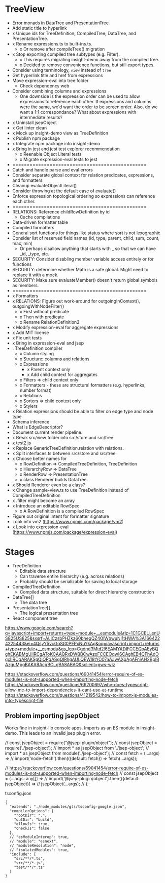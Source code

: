 # TreeView

* Error monads in DataTree and PresentationTree
* Add static title to hyperlink
* x Unique ids for TreeDefinition, CompiledTree, DataTree, and PresentationTree.
* x Rename expressions.ts to built-ins.ts.
  * x Or remove after compileTree() migration
* x Stop exporting compiled tree subtypes (e.g. Filter).
  * x This requires migrating insight-demo away from the compiled tree.
  * x Decided to remove convenience functions, but still export types.
* Consider using terminology, `view` instead of `tree`
* Get hyperlink title and href from expressions
* Move expression-eval into tree folder
  * Check dependency web
* Consider combining columns and expressions
  * One downside is the expression order can be used to allow expressions to reference each other. If expressions and columns were the same, we'd want the order to be screen order. Also, do we want a 1:1 correspondance? What about expressions with intermediate results?
* x Uninstall jsepObject
* x Get linter clean
* x Mock up insight-demo view as TreeDefinition
* x Publish npm package
* x Integrate npm package into insight-demo
* x Bring in jest and jest test explorer recommendation
  * x Reenable Object Literal tests
  * x Migrate expression-eval tests to jest
* ===============================================
* Catch and handle parse and eval errors
* Consider separate global context for relation predicates, expressions, and formatters
* Cleanup evaluateObjectLiteral()
* Consider throwing at the default case of evaluate()
* Enforce expression topological ordering so expressions can reference each other.
* ===============================================
* RELATIONS: Reference childRowDefinition by id
  * Cache compilations
* Data-driven formatter table
* Compiled formatters
* General sort functions for things like status where sort is not lexographic
* Consider list of reserved field names (id, type, parent, child, sum, count, max, min)
  * Or perhaps disallow anything that starts with _ so that we can have _id, _type, etc.
* SECURITY: Consider disabling member variable access entirely or for functions
* SECURITY: determine whether Math is a safe global. Might need to replace it with a mock.
* SECURITY: Make sure evaluateMember() doesn't return global symbols as members.
* ===============================================
* x Formatters
* x RELATIONS: Figure out work-around for outgoingInContext(), outgoingWithNodeFilter()
  * x First without predicate
  * x Then with predicate
  * x Rename RelationDefinition2
* x Modify expression-eval for aggregate expressions
* x Add MIT license
* x Fix unit tests
* x Bring in expression-eval and jsep
* . TreeDefinition compiler
  * x Column styling
  * x Structure: columns and relations
  * x Expressions
    * x Parent context only
    * x Add child context for aggregates
  * x Filters => child context only
  * x Formatters - these are structural formatters (e.g. hyperlinks, number format)
  * x Relations
  * x Sorters => child context only
  * x Stylers
* x Relation expressions should be able to filter on edge type and node type
* Schema inference
* What is EdgeDescriptor?
* Document current render pipeline.
* x Break src/view folder into src/store and src/tree
* x test2.js
* x Replace GenericTreeDefinition.relation with relations.
* x Split interfaces.ts between src/store and src/tree
* x Choose better names for
  * x RowDefinition => CompiledTreeDefinition, TreeDefinition
  * x HierarchyRow => DataTree
  * x RenderRow => PresentationTree
  * x class Renderer builds DataTree.
* x Should Renderer even be a class?
* x Change sample-view.ts to use TreeDefinition instead of CompiledTreeDefinition
* x .filter might become an array
* x Introduce an editable RowSpec
  * x A RowDefinition is a compiled RowSpec
* Figure out original intent for formatter signature
* Look into vm2 (https://www.npmjs.com/package/vm2)
* x Look into expression-eval (https://www.npmjs.com/package/expression-eval)

# Stages

* TreeDefinition
  * Editable data structure
  * Can traverse entire hierarchy (e.g. across relations)
  * Probably should be serializable for saving to local storage
* CompiledTreeDefinition
  * Compiled data structure, suitable for direct hierarchy construction
* DataTree[]
  * The data tree
* PresentationTree[]
  * The logical presentation tree
* React component tree


https://www.google.com/search?q=javascript+import+returns+type+module+__esmodule&rlz=1C1GCEU_enUS825US825&sxsrf=ALiCzsbPHZkz60bhegQZ4OlWbwuNj1tHWA%3A1664224225443&ei=4QsyY5vcGqSG0PEPxNuYkAg&oq=javascript+import+returns+type+module+__esmodu&gs_lcp=Cgdnd3Mtd2l6EAMYADIFCCEQoAEyBQghEKABMgUIIRCgAToKCAAQRxDWBBCwAzoFCCEQqwI6CAghEB4QFhAdOgcIIRCgARAKSgQIQRgASgQIRhgAULQEWI8tYO07aAJwAXgAgAFniAH2BpIBAzguMpgBAKABAcgBCLgBA8ABAQ&sclient=gws-wiz

https://stackoverflow.com/questions/69041454/error-require-of-es-modules-is-not-supported-when-importing-node-fetch
https://stackoverflow.com/questions/69200697/why-does-typescript-allow-me-to-import-dependencies-it-cant-use-at-runtime
https://stackoverflow.com/questions/41219542/how-to-import-js-modules-into-typescript-file


## Problem importing jsepObject

Works fine in insight-lib console apps.
Imports as an ES module in insight-demo. This leads to an invalid jsep plugin error.

// const jsepObject = require("@jsep-plugin/object");
// const jsepObject = require('./jsep-object');
// import * as jsepObject from './jsep-object';
// import * as jsepObject from module('./jsep-object');
// const fetch = (...args) =>
//   import('node-fetch').then(({default: fetch}) => fetch(...args));

// https://stackoverflow.com/questions/69041454/error-require-of-es-modules-is-not-supported-when-importing-node-fetch
// const jsepObject = (...args: any[]) =>
//   import('@jsep-plugin/object').then(({default: jsepObject}) =>
//     jsepObject(...args);
//   );


tsconfig.json
~~~
{
  "extends": "./node_modules/gts/tsconfig-google.json",
  "compilerOptions": {
    "rootDir": ".",
    "outDir": "build",
    "allowJs": true,
    "checkJs": false
  },
  // "esModuleInterop": true,
  // "module": "esnext",
  // "moduleResolution": "node",
  // "isolatedModules": true,
  "include": [
    "src/**/*.ts",
    "src/**/*.js",
    "test/**/*.ts"
  ]
}
~~~
